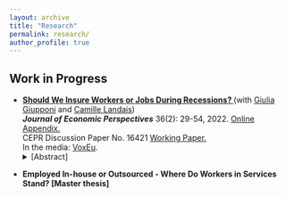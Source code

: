 ```yaml
---
layout: archive
title: "Research"
permalink: research/
author_profile: true
---
```


## Work in Progress

<ul>
<li> <b> <a href="https://www.dropbox.com/s/u418k9rsvk3pyfk/JEP_STW_UI.pdf?dl=0"> Should We Insure Workers or Jobs During Recessions? </a> </b> (with <a href="https://www.giuliagiupponi.com">Giulia Giupponi</a> and <a href="https://econ.lse.ac.uk/staff/clandais/cgi-bin/index.php?langue=eng&choix=default">Camille Landais</a>)
</li> 
<b> <em> Journal of Economic Perspectives</em></b> 36(2): 29-54, 2022. <a href="https://www.dropbox.com/s/6c315g39qo1zh65/JEP_STW_UI_Appendix_220411.pdf?dl=0"> Online Appendix. </a>
<br />
CEPR Discussion Paper No. 16421 <a href ="https://www.dropbox.com/s/tvl2mimvx5xcu4i/WP_STW_UI_Paper_Appendix_220204.pdf?dl=0"> Working Paper. </a>
<br />
In the media: <a href="https://voxeu.org/article/social-insurance-policies-turbulent-times-short-time-work-versus-unemployment-insurance"> VoxEu</a>.  <br />
 
<details><summary>[Abstract]</summary>
<p>
<em> What is the most efficient way to respond to recessions in the labor market? To this question, policymakers on both sides of the pond gave two diametrically opposed answers during the recent crisis. In the US, the focus was on insuring workers, by aggressively increasing the generosity of unemployment insurance. In Europe, to the contrary, policies were concentrated on saving job matches, with the massive use of labor hoarding subsidies through short-time-work programs, on which so little is actually known. So who got it right? Should we insure workers or jobs during recessions? In this article, we show that far from being substitutes, unemployment insurance and short-time-work policies exhibit strong complementarities. They provide insurance to different types of workers, and against different types of shocks. Short-time-work can be an effective way to reduce socially costly layoffs against large temporary shocks but is less effective against more persistent shocks that require reallocation across firms and sectors. Overall, we conclude that short-time-work is an important and useful addition to the labor market policy-toolkit during recessions, which should be used alongside unemployment insurance.
</em>
</p>
</details>
 
</ul>

<ul>
<li> <b> Employed In-house or Outsourced - Where Do Workers in Services Stand? [Master thesis] </b>
</li> 
 
</ul>
